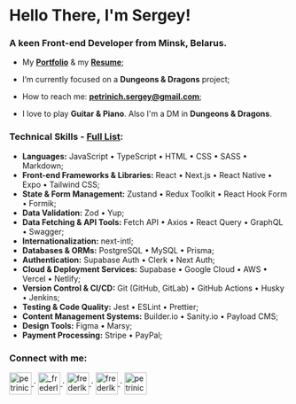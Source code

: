 <h1>Hello There, I'm Sergey!</h1>
<h3>A keen Front-end Developer from Minsk, Belarus.</h3>

- My <a href="https://petrinich-sergey.web.app" target="_blank">**Portfolio**</a> & my <a href="https://drive.google.com/file/d/1Po1ml66IBa3TbWuR_QWOyqo5jUI9wdk0/view?usp=drive_link">**Resume**</a>;

- I’m currently focused on a **Dungeons & Dragons** project;

- How to reach me: **petrinich.sergey@gmail.com**;

- I love to play **Guitar & Piano**. Also I'm a DM in **Dungeons & Dragons**.

<h3>Technical Skills - <a href="https://petrinich-sergey.web.app](https://trusting-troodon-638.notion.site/Technologies-1037f60aac6e80c7bc4fe4af0462972b" target="_blank">Full List</a>:</h3>

- **Languages:** JavaScript • TypeScript • HTML • CSS • SASS • Markdown;
- **Front-end Frameworks & Libraries:** React • Next.js • React Native • Expo • Tailwind CSS;
- **State & Form Management:** Zustand • Redux Toolkit • React Hook Form • Formik;
- **Data Validation:** Zod • Yup;
- **Data Fetching & API Tools:** Fetch API • Axios • React Query • GraphQL • Swagger;
- **Internationalization:** next-intl;
- **Databases & ORMs:** PostgreSQL • MySQL • Prisma;
- **Authentication:** Supabase Auth • Clerk • Next Auth;
- **Cloud & Deployment Services:** Supabase • Google Cloud • AWS • Vercel • Netlify;
- **Version Control & CI/CD:** Git (GitHub, GitLab) • GitHub Actions • Husky • Jenkins;
- **Testing & Code Quality:** Jest • ESLint • Prettier;
- **Content Management Systems:** Builder.io • Sanity.io • Payload CMS;
- **Design Tools:** Figma • Marsy;
- **Payment Processing:** Stripe • PayPal;

<h3 align="left">Connect with me:</h3>
<p align="left">
  <a href="https://www.facebook.com/petrinichsergey" target="_blank">
   <img align="center" src="https://firebasestorage.googleapis.com/v0/b/petrinich-sergey----portfolio.appspot.com/o/_icons%2Ffb.svg?alt=media&token=9b82c793-1319-4cd3-a77c-9b675f758041" alt="petrinichshadow" height="40" width="40" />
  </a>
  ·
  <a href="https://instagram.com/_frederlk_/" target="_blank">
   <img align="center" src="https://firebasestorage.googleapis.com/v0/b/petrinich-sergey----portfolio.appspot.com/o/_icons%2Finst.svg?alt=media&token=8f0225ef-0c86-455f-af18-7b01f22010b8" alt="_frederlk_" height="40" width="40" />
  </a>
  ·
  <a href="https://vk.com/frederlk" target="_blank">
   <img align="center" src="https://firebasestorage.googleapis.com/v0/b/petrinich-sergey----portfolio.appspot.com/o/_icons%2Fvk.svg?alt=media&token=81a1c0b1-94c7-4e58-b115-89cd80c8285f" alt="frederlk" height="40" width="40" />
  </a>
  ·
  <a href="https://t.me/Frederlk" target="_blank">
   <img align="center" src="https://firebasestorage.googleapis.com/v0/b/petrinich-sergey----portfolio.appspot.com/o/_icons%2Ftg.svg?alt=media&token=e4e9ca2e-3bbb-4ab6-a709-d691e96e4686" alt="frederlk" height="40" width="40" />
  </a>
  ·
  <a href="https://www.linkedin.com/in/petrinichsergey/" target="_blank">
   <img align="center" src="https://firebasestorage.googleapis.com/v0/b/petrinich-sergey----portfolio.appspot.com/o/_icons%2Fin.svg?alt=media&token=abf5144e-942e-4563-84c4-f7686a3291f4" alt="petrinichsergey" height="40" width="40" />
  </a>
</p>
